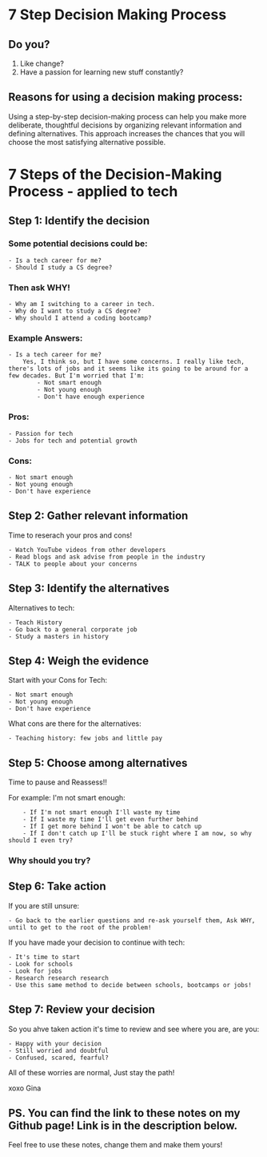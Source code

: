 # 7 Step Decision Making Process

## Do you?
1. Like change?
2. Have a passion for learning new stuff constantly?

## Reasons for using a decision making process:

Using a step-by-step decision-making process can help you make more deliberate, thoughtful decisions by organizing relevant information and defining alternatives. This approach increases the chances that you will choose the most satisfying alternative possible. 


# 7 Steps of the Decision-Making Process - applied to tech


## Step 1: Identify the decision

### Some potential decisions could be:
    
    - Is a tech career for me?
    - Should I study a CS degree?

### Then ask WHY!

    - Why am I switching to a career in tech.
    - Why do I want to study a CS degree?
    - Why should I attend a coding bootcamp?

### Example Answers:
    - Is a tech career for me?
        Yes, I think so, but I have some concerns. I really like tech, there's lots of jobs and it seems like its going to be around for a few decades. But I'm worried that I'm:
            - Not smart enough
            - Not young enough
            - Don't have enough experience
### Pros:
    - Passion for tech
    - Jobs for tech and potential growth

### Cons:
    - Not smart enough
    - Not young enough
    - Don't have experience

## Step 2: Gather relevant information
Time to reserach your pros and cons!

    - Watch YouTube videos from other developers
    - Read blogs and ask advise from people in the industry
    - TALK to people about your concerns

## Step 3: Identify the alternatives
Alternatives to tech:

    - Teach History
    - Go back to a general corporate job
    - Study a masters in history

## Step 4: Weigh the evidence

Start with your Cons for Tech:

    - Not smart enough
    - Not young enough
    - Don't have experience

What cons are there for the alternatives:

    - Teaching history: few jobs and little pay

## Step 5: Choose among alternatives
Time to pause and Reassess!!

For example: 
    I'm not smart enough:

        - If I'm not smart enough I'll waste my time
        - If I waste my time I'll get even further behind
        - If I get more behind I won't be able to catch up
        - If I don't catch up I'll be stuck right where I am now, so why should I even try?

### Why should you try?


## Step 6: Take action

If you are still unsure:

    - Go back to the earlier questions and re-ask yourself them, Ask WHY, until to get to the root of the problem!

If you have made your decision to continue with tech:

    - It's time to start
    - Look for schools
    - Look for jobs
    - Research research research
    - Use this same method to decide between schools, bootcamps or jobs!

## Step 7: Review your decision

So you ahve taken action it's time to review and see where you are, are you:

    - Happy with your decision
    - Still worried and doubtful
    - Confused, scared, fearful?

All of these worries are normal, Just stay the path!

xoxo Gina

## PS. You can find the link to these notes on my Github page! Link is in the description below.

Feel free to use these notes, change them and make them yours!


